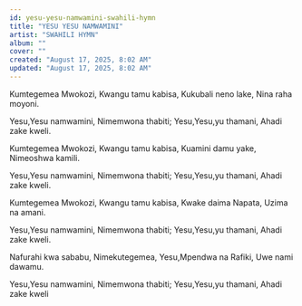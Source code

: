 ```yaml
---
id: yesu-yesu-namwamini-swahili-hymn
title: "YESU YESU NAMWAMINI"
artist: "SWAHILI HYMN"
album: ""
cover: ""
created: "August 17, 2025, 8:02 AM"
updated: "August 17, 2025, 8:02 AM"
---
```


Kumtegemea Mwokozi,
Kwangu tamu kabisa,
Kukubali neno lake,
Nina raha moyoni.

Yesu,Yesu namwamini,
Nimemwona thabiti;
Yesu,Yesu,yu thamani,
Ahadi zake kweli.

Kumtegemea Mwokozi,
Kwangu tamu kabisa,
Kuamini damu yake,
Nimeoshwa kamili.

Yesu,Yesu namwamini,
Nimemwona thabiti;
Yesu,Yesu,yu thamani,
Ahadi zake kweli.

Kumtegemea Mwokozi,
Kwangu tamu kabisa,
Kwake daima Napata,
Uzima na amani.

Yesu,Yesu namwamini,
Nimemwona thabiti;
Yesu,Yesu,yu thamani,
Ahadi zake kweli.

Nafurahi kwa sababu,
Nimekutegemea,
Yesu,Mpendwa na Rafiki,
Uwe nami dawamu.


Yesu,Yesu namwamini,
Nimemwona thabiti;
Yesu,Yesu,yu thamani,
Ahadi zake kweli